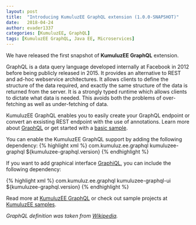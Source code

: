 ```yaml
---
layout: post
title:  "Introducing KumuluzEE GraphQL extension (1.0.0-SNAPSHOT)"
date:   2018-04-24
author: evader1337
categories: [KumuluzEE, GraphQL]
tags: [KumuluzEE GraphQL, Java EE, Microservices]
---
```


We have released the first snapshot of **KumuluzEE GraphQL** extension. 

GraphQL is a data query language developed internally at Facebook in 2012 before being publicly released in 2015. It provides an alternative to REST and ad-hoc webservice architectures. It allows clients to define the structure of the data required, and exactly the same structure of the data is returned from the server. It is a strongly typed runtime which allows clients to dictate what data is needed. This avoids both the problems of over-fetching as well as under-fetching of data.

KumuluzEE GraphQL enables you to easily create your GraphQL endpoint or convert an exsisting REST endpoint with the use of annotations.
Learn more about [GraphQL](https://graphql.org/) or get started with a [basic sample](https://github.com/kumuluz/kumuluzee-samples/tree/master/kumuluzee-graphql-jpa-simple).

<!--more-->

You can enable the KumuluzEE GraphQL support by adding the following dependency:
{% highlight xml %}
<dependency>
    <groupId>com.kumuluz.ee.graphql</groupId>
    <artifactId>kumuluzee-graphql</artifactId>
    <version>${kumuluzee-graphql.version}</version>
</dependency>
{% endhighlight %}

If you want to add graphical interface [GraphiQL](https://github.com/graphql/graphiql), you can include the following dependency:

{% highlight xml %}
<dependency>
    <groupId>com.kumuluz.ee.graphql</groupId>
    <artifactId>kumuluzee-graphql-ui</artifactId>
    <version>${kumuluzee-graphql.version}</version>
</dependency>
{% endhighlight %}

Read more at [KumuluzEE GraphQL](https://github.com/kumuluz/kumuluzee-graphql) or check out sample projects at [KumuluzEE samples](https://github.com/kumuluz/kumuluzee-samples).

*GraphQL definition was taken from [Wikipedia](https://en.wikipedia.org/wiki/GraphQL).*
